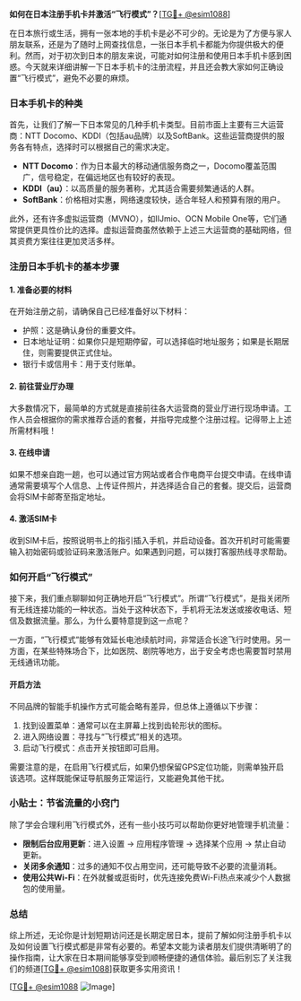 **如何在日本注册手机卡并激活“飞行模式”？**[[TG💪+ @esim1088](https://t.me/s/esim1088)]

在日本旅行或生活，拥有一张本地的手机卡是必不可少的。无论是为了方便与家人朋友联系，还是为了随时上网查找信息，一张日本手机卡都能为你提供极大的便利。然而，对于初次到日本的朋友来说，可能对如何注册和使用日本手机卡感到困惑。今天就来详细讲解一下日本手机卡的注册流程，并且还会教大家如何正确设置“飞行模式”，避免不必要的麻烦。

### 日本手机卡的种类

首先，让我们了解一下日本常见的几种手机卡类型。目前市面上主要有三大运营商：NTT Docomo、KDDI（包括au品牌）以及SoftBank。这些运营商提供的服务各有特点，选择时可以根据自己的需求决定。

- **NTT Docomo**：作为日本最大的移动通信服务商之一，Docomo覆盖范围广，信号稳定，在偏远地区也有较好的表现。
- **KDDI（au）**：以高质量的服务著称，尤其适合需要频繁通话的人群。
- **SoftBank**：价格相对实惠，网络速度较快，适合年轻人和预算有限的用户。

此外，还有许多虚拟运营商（MVNO），如IIJmio、OCN Mobile One等，它们通常提供更具性价比的选择。虚拟运营商虽然依赖于上述三大运营商的基础网络，但其资费方案往往更加灵活多样。

### 注册日本手机卡的基本步骤

#### 1. 准备必要的材料

在开始注册之前，请确保自己已经准备好以下材料：
- 护照：这是确认身份的重要文件。
- 日本地址证明：如果你只是短期停留，可以选择临时地址服务；如果是长期居住，则需要提供正式住址。
- 银行卡或信用卡：用于支付账单。

#### 2. 前往营业厅办理

大多数情况下，最简单的方式就是直接前往各大运营商的营业厅进行现场申请。工作人员会根据你的需求推荐合适的套餐，并指导完成整个注册过程。记得带上上述所需材料哦！

#### 3. 在线申请

如果不想亲自跑一趟，也可以通过官方网站或者合作电商平台提交申请。在线申请通常需要填写个人信息、上传证件照片，并选择适合自己的套餐。提交后，运营商会将SIM卡邮寄至指定地址。

#### 4. 激活SIM卡

收到SIM卡后，按照说明书上的指引插入手机，并启动设备。首次开机时可能需要输入初始密码或验证码来激活账户。如果遇到问题，可以拨打客服热线寻求帮助。

### 如何开启“飞行模式”

接下来，我们重点聊聊如何正确地开启“飞行模式”。所谓“飞行模式”，是指关闭所有无线连接功能的一种状态。当处于这种状态下，手机将无法发送或接收电话、短信及数据流量。那么，为什么要特意提到这一点呢？

一方面，“飞行模式”能够有效延长电池续航时间，非常适合长途飞行时使用。另一方面，在某些特殊场合下，比如医院、剧院等地方，出于安全考虑也需要暂时禁用无线通讯功能。

#### 开启方法

不同品牌的智能手机操作方式可能会略有差异，但总体上遵循以下步骤：

1. 找到设置菜单：通常可以在主屏幕上找到齿轮形状的图标。
2. 进入网络设置：寻找与“飞行模式”相关的选项。
3. 启动飞行模式：点击开关按钮即可启用。

需要注意的是，在启用飞行模式后，如果仍想保留GPS定位功能，则需单独开启该选项。这样既能保证导航服务正常运行，又能避免其他干扰。

### 小贴士：节省流量的小窍门

除了学会合理利用飞行模式外，还有一些小技巧可以帮助你更好地管理手机流量：

- **限制后台应用更新**：进入设置 -> 应用程序管理 -> 选择某个应用 -> 禁止自动更新。
- **关闭多余通知**：过多的通知不仅占用空间，还可能导致不必要的流量消耗。
- **使用公共Wi-Fi**：在外就餐或逛街时，优先连接免费Wi-Fi热点来减少个人数据包的使用量。

### 总结

综上所述，无论你是计划短期访问还是长期定居日本，提前了解如何注册手机卡以及如何设置飞行模式都是非常有必要的。希望本文能为读者朋友们提供清晰明了的操作指南，让大家在日本期间能够享受到顺畅便捷的通信体验。最后别忘了关注我们的频道[[TG💪+ @esim1088](https://t.me/s/esim1088)]获取更多实用资讯！

[[TG💪+ @esim1088](https://t.me/s/esim1088) ![Image](https://i.postimg.cc/4NQfJmqS/Snipaste-2025-05-13-00-14-12.png)]